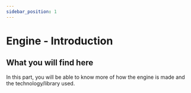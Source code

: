 ```yaml
---
sidebar_position: 1
---
```


# Engine - Introduction

## What you will find here

In this part, you will be able to know more of how the engine is made and the technology/library used.
